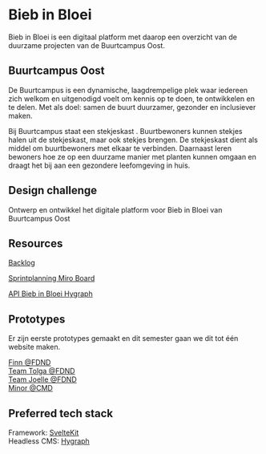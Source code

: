 # Bieb in Bloei

Bieb in Bloei is een digitaal platform met daarop een overzicht van de duurzame projecten van de Buurtcampus Oost.

## Buurtcampus Oost
De Buurtcampus is een dynamische, laagdrempelige plek waar iedereen zich welkom en uitgenodigd voelt om kennis op te doen, te ontwikkelen en te delen. Met als doel: samen de buurt duurzamer, gezonder en inclusiever maken.

Bij Buurtcampus staat een stekjeskast . Buurtbewoners kunnen stekjes halen uit de stekjeskast, maar ook stekjes brengen. De stekjeskast dient als middel om buurtbewoners met elkaar te verbinden. Daarnaast leren bewoners hoe ze op een duurzame manier met planten kunnen omgaan en draagt het bij aan een gezondere leefomgeving in huis.

## Design challenge
Ontwerp en ontwikkel het digitale platform voor Bieb in Bloei van Buurtcampus Oost

## Resources

[Backlog](https://github.com/orgs/fdnd-agency/projects/3)

[Sprintplanning Miro Board](https://miro.com/app/board/uXjVPhWkx0k=/?share_link_id=406873123775)

[API Bieb in Bloei Hygraph](https://api-eu-central-1-shared-euc1-02.hygraph.com/v2/clbe0wlb32hx401ui0c2yfm49/master)


## Prototypes
Er zijn eerste prototypes gemaakt en dit semester gaan we dit tot één website maken.  

[Finn @FDND](https://buurtcampus-oost.vercel.app/)  
[Team Tolga @FDND](https://performance-matters-optimized-website.onrender.com/)  
[Team Joelle @FDND](https://fair-plum-chimpanzee-cuff.cyclic.app/)  
[Minor @CMD](https://plantswap.vercel.app/)  
<!-- [Minor 1 @CMD](https://plantswap-identifier.vercel.app/) -->

## Preferred tech stack

Framework: [SvelteKit](https://kit.svelte.dev/)   
Headless CMS: [Hygraph](https://hygraph.com/)
